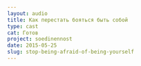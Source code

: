 ```yaml
---
layout: audio
title: Как перестать бояться быть собой
type: cast
cat: Готов
project: soedinennost
date: 2015-05-25
slug: stop-being-afraid-of-being-yourself
---
```

